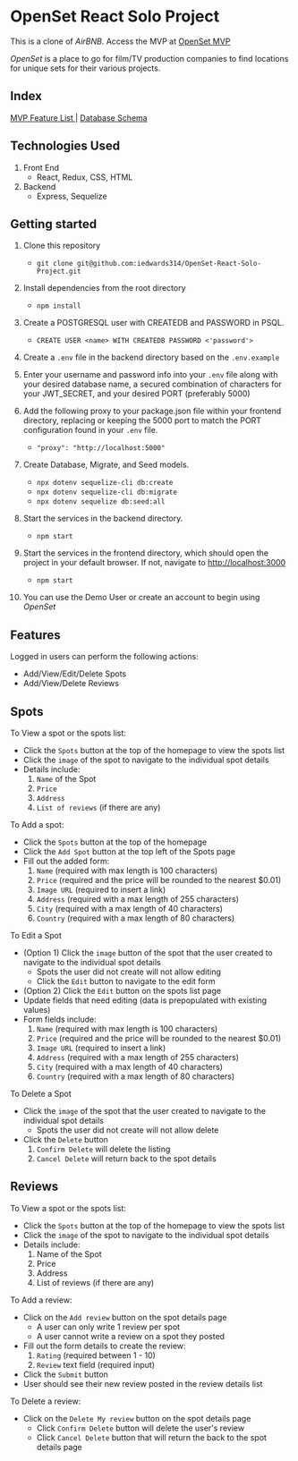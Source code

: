 # OpenSet React Solo Project

This is a clone of *AirBNB*. Access the MVP at [OpenSet MVP](https://openset-ice.herokuapp.com/)

*OpenSet*  is a place to go for film/TV production companies to find locations for unique sets for their various projects.

## Index

[MVP Feature List ](https://github.com/iedwards314/OpenSet-React-Solo-Project/wiki/MVP-List) | [ Database Schema ](https://github.com/iedwards314/OpenSet-React-Solo-Project/wiki/OpenSet---db-Schema)

## Technologies Used
1. Front End
   - React, Redux, CSS, HTML
2. Backend
   - Express, Sequelize

## Getting started

1. Clone this repository

    - `git clone git@github.com:iedwards314/OpenSet-React-Solo-Project.git`

2. Install dependencies from the root directory

    - `npm install`

3. Create a POSTGRESQL user with CREATEDB and PASSWORD in PSQL.

    - `CREATE USER <name> WITH CREATEDB PASSWORD <'password'>`

4. Create a `.env` file in the backend directory based on the `.env.example`

5. Enter your username and password info into your `.env` file along with your desired database name, a secured combination of characters for your JWT_SECRET, and your desired PORT (preferably 5000)

6. Add the following proxy to your package.json file within your frontend directory, replacing or keeping the 5000 port to match the PORT configuration found in your `.env` file.
   - `"proxy": "http://localhost:5000"`

7. Create Database, Migrate, and Seed models.
   - `npx dotenv sequelize-cli db:create`
   - `npx dotenv sequelize-cli db:migrate`
   - `npx dotenv sequelize db:seed:all`

8. Start the services in the backend directory.
   - `npm start`

9. Start the services in the frontend directory, which should open the project in your default browser. If not, navigate to [http://localhost:3000](http://localhost:3000)
   - `npm start`

10. You can use the Demo User or create an account to begin using *OpenSet*

## Features
Logged in users can perform the following actions:
   - Add/View/Edit/Delete Spots
   - Add/View/Delete Reviews

## Spots
To View a spot or the spots list:
   - Click the `Spots` button at the top of the homepage to view the spots list
   - Click the `image` of the spot to navigate to the individual spot details
   - Details include:
      1. `Name` of the Spot
      2. `Price`
      3. `Address`
      4. `List of reviews` (if there are any)

To Add a spot:
   - Click the `Spots` button at the top of the homepage
   - Click the `Add Spot` button at the top left of the Spots page
   - Fill out the added form:
      1. `Name` (required with max length is 100 characters)
      2. `Price` (required and the price will be rounded to the nearest $0.01)
      3. `Image URL` (required to insert a link)
      4. `Address` (required with a max length of 255 characters)
      5. `City` (required with a max length of 40 characters)
      6. `Country` (required with a max length of 80 characters)

To Edit a Spot
   - (Option 1) Click the `image` button of the spot that the user created to navigate to the individual spot details
      - Spots the user did not create will not allow editing
      - Click the `Edit` button to navigate to the edit form
   - (Option 2) Click the `Edit` button on the spots list page
   - Update fields that need editing (data is prepopulated with existing values)
   - Form fields include:
      1. `Name` (required with max length is 100 characters)
      2. `Price` (required and the price will be rounded to the nearest $0.01)
      3. `Image URL` (required to insert a link)
      4. `Address` (required with a max length of 255 characters)
      5. `City` (required with a max length of 40 characters)
      6. `Country` (required with a max length of 80 characters)

To Delete a Spot
   - Click the `image` of the spot that the user created to navigate to the individual spot details
      - Spots the user did not create will not allow delete
   - Click the `Delete` button
      1. `Confirm Delete` will delete the listing
      2. `Cancel Delete` will return back to the spot details

## Reviews
To View a spot or the spots list:
   - Click the `Spots` button at the top of the homepage to view the spots list
   - Click the `image` of the spot to navigate to the individual spot details
   - Details include:
      1. Name of the Spot
      2. Price
      3. Address
      4. List of reviews (if there are any)

To Add a review:
   - Click on the `Add review` button on the spot details page
      - A user can only write 1 review per spot
      - A user cannot write a review on a spot they posted
   - Fill out the form details to create the review:
      1. `Rating` (required between 1 - 10)
      2. `Review` text field (required input)
   - Click the `Submit` button
   - User should see their new review posted in the review details list

To Delete a review:
   - Click on the `Delete My review` button on the spot details page
      - Click `Confirm Delete` button will delete the user's review
      - Click `Cancel Delete` button that will return the back to the spot details page
